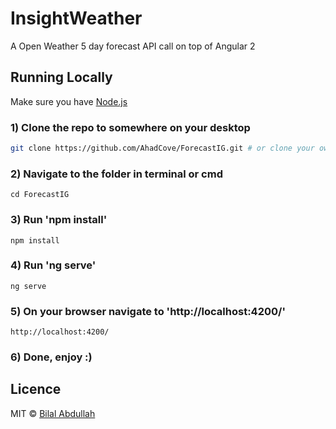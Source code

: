 # InsightWeather

A Open Weather 5 day forecast API call on top of Angular 2

## Running Locally

Make sure you have [Node.js](http://nodejs.org/)

### 1) Clone the repo to somewhere on your desktop 

```sh
git clone https://github.com/AhadCove/ForecastIG.git # or clone your own fork
```

### 2) Navigate to the folder in terminal or cmd

```
cd ForecastIG
```

<!--Run these commands without the quotes in terminal or cmd-->

### 3) Run 'npm install'

```
npm install
```

### 4) Run 'ng serve'

```
ng serve
```

### 5) On your browser navigate to 'http://localhost:4200/' 

```
http://localhost:4200/
```

### 6) Done, enjoy :)




## Licence

MIT &#169; [Bilal Abdullah](https://bilalabdullah.me)
